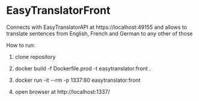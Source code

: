# EasyTranslatorFront

Connects with EasyTranslatorAPI at https://localhost:49155 and allows to translate sentences from English, French and German to any other of those

How to run:

1) clone repository

2) docker build -f Dockerfile.prod -t easytranslator:front .

3) docker run -it --rm -p 1337:80 easytranslator:front

4) open browser at http://localhost:1337/
